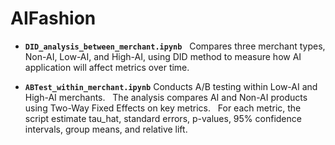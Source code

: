 # AIFashion

- **`DID_analysis_between_merchant.ipynb`**  
Compares three merchant types, Non-AI, Low-AI, and High-AI, using DID method to measure how AI application will affect metrics over time.

- **`ABTest_within_merchant.ipynb`**
Conducts A/B testing within Low-AI and High-AI merchants.  
The analysis compares AI and Non-AI products using Two-Way Fixed Effects on key metrics.  
For each metric, the script estimate tau_hat, standard errors, p-values, 95% confidence intervals, group means, and relative lift.
